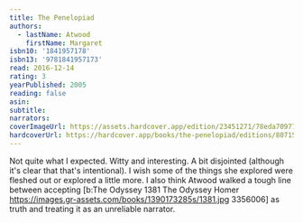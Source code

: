 ```yaml
---
title: The Penelopiad
authors:
  - lastName: Atwood
    firstName: Margaret
isbn10: '1841957178'
isbn13: '9781841957173'
read: 2016-12-14
rating: 3
yearPublished: 2005
reading: false
asin:
subtitle:
narrators:
coverImageUrl: https://assets.hardcover.app/edition/23451271/78eda70977e41a9d3b621a748cb0ec5258ae66b9.jpeg
hardcoverUrl: https://hardcover.app/books/the-penelopiad/editions/8071586
---
```


Not quite what I expected. Witty and interesting. A bit disjointed (although it's clear that that's intentional). I wish some of the things she explored were fleshed out or explored a little more. I also think Atwood walked a tough line between accepting [b:The Odyssey
1381
The Odyssey
Homer
https://images.gr-assets.com/books/1390173285s/1381.jpg
3356006] as truth and treating it as an unreliable narrator.
